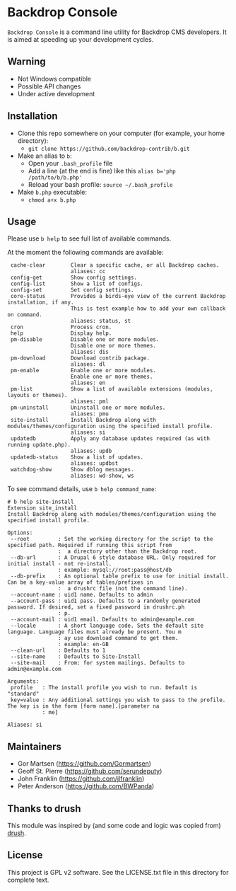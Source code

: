 # Backdrop Console

`Backdrop Console` is a command line utility for Backdrop CMS developers. It is
aimed at speeding up your development cycles.

## Warning

- Not Windows compatible
- Possible API changes
- Under active development

## Installation

* Clone this repo somewhere on your computer (for example, your home directory):
  * `git clone https://github.com/backdrop-contrib/b.git`
* Make an alias to `b`:
  * Open your `.bash_profile` file
  * Add a line (at the end is fine) like this `alias b='php /path/to/b/b.php'`
  * Reload your bash profile: `source ~/.bash_profile`
* Make `b.php` executable:
  * `chmod a+x b.php`

## Usage

Please use `b help` to see full list of available commands.

At the moment the following commands are available:

```
 cache-clear        Clear a specific cache, or all Backdrop caches.
                    aliases: cc
 config-get         Show config settings.
 config-list        Show a list of configs.
 config-set         Set config settings.
 core-status        Provides a birds-eye view of the current Backdrop installation, if any.
                    This is test example how to add your own callback on command.
                    aliases: status, st
 cron               Process cron.
 help               Display help.
 pm-disable         Disable one or more modules.
                    Disable one or more themes.
                    aliases: dis
 pm-download        Download contrib package.
                    aliases: dl
 pm-enable          Enable one or more modules.
                    Enable one or more themes.
                    aliases: en
 pm-list            Show a list of available extensions (modules, layouts or themes).
                    aliases: pml
 pm-uninstall       Uninstall one or more modules.
                    aliases: pmu
 site-install       Install Backdrop along with modules/themes/configuration using the specified install profile.
                    aliases: si
 updatedb           Apply any database updates required (as with running update.php).
                    aliases: updb
 updatedb-status    Show a list of updates.
                    aliases: updbst
 watchdog-show      Show dblog messages.
                    aliases: wd-show, ws
```

To see command details, use `b help command_name`:

```
# b help site-install
Extension site_install
Install Backdrop along with modules/themes/configuration using the specified install profile.

Options:
 --root         : Set the working directory for the script to the specified path. Required if running this script from
                :  a directory other than the Backdrop root.
 --db-url       : A Drupal 6 style database URL. Only required for initial install - not re-install.
                : example: mysql://root:pass@host/db
 --db-prefix    : An optional table prefix to use for initial install.  Can be a key-value array of tables/prefixes in
                :  a drushrc file (not the command line).
 --account-name : uid1 name. Defaults to admin
 --account-pass : uid1 pass. Defaults to a randomly generated password. If desired, set a fixed password in drushrc.ph
                : p.
 --account-mail : uid1 email. Defaults to admin@example.com
 --locale       : A short language code. Sets the default site language. Language files must already be present. You m
                : ay use download command to get them.
                : example: en-GB
 --clean-url    : Defaults to 1
 --site-name    : Defaults to Site-Install
 --site-mail    : From: for system mailings. Defaults to admin@example.com

Arguments:
 profile   : The install profile you wish to run. Default is "standard"
 key=value : Any additional settings you wish to pass to the profile. The key is in the form [form name].[parameter na
           : me]

Aliases: si
```

## Maintainers

  * Gor Martsen (https://github.com/Gormartsen)
  * Geoff St. Pierre (https://github.com/serundeputy)
  * John Franklin (https://github.com/jlfranklin)
  * Peter Anderson (https://github.com/BWPanda)

## Thanks to drush

This module was inspired by (and some code and logic was copied from)
[drush](https://github.com/drush-ops/drush).

## License

This project is GPL v2 software. See the LICENSE.txt file in this directory for
complete text.

